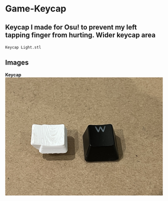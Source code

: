 # Game-Keycap
## Keycap I made for Osu! to prevent my left tapping finger from hurting. Wider keycap area
`Keycap Light.stl`  
## Images
**Keycap**  
![keycap](images/keycap.jpg)  